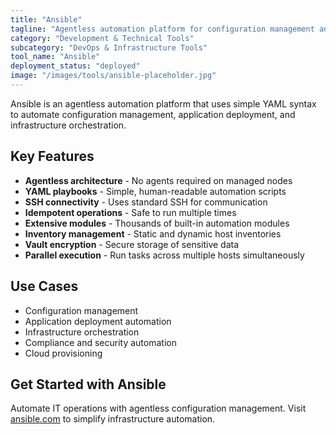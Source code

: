 ```yaml
---
title: "Ansible"
tagline: "Agentless automation platform for configuration management and orchestration"
category: "Development & Technical Tools"
subcategory: "DevOps & Infrastructure Tools"
tool_name: "Ansible"
deployment_status: "deployed"
image: "/images/tools/ansible-placeholder.jpg"
---
```

Ansible is an agentless automation platform that uses simple YAML syntax to automate configuration management, application deployment, and infrastructure orchestration.

## Key Features

- **Agentless architecture** - No agents required on managed nodes
- **YAML playbooks** - Simple, human-readable automation scripts
- **SSH connectivity** - Uses standard SSH for communication
- **Idempotent operations** - Safe to run multiple times
- **Extensive modules** - Thousands of built-in automation modules
- **Inventory management** - Static and dynamic host inventories
- **Vault encryption** - Secure storage of sensitive data
- **Parallel execution** - Run tasks across multiple hosts simultaneously

## Use Cases

- Configuration management
- Application deployment automation
- Infrastructure orchestration
- Compliance and security automation
- Cloud provisioning

## Get Started with Ansible

Automate IT operations with agentless configuration management. Visit [ansible.com](https://ansible.com) to simplify infrastructure automation.